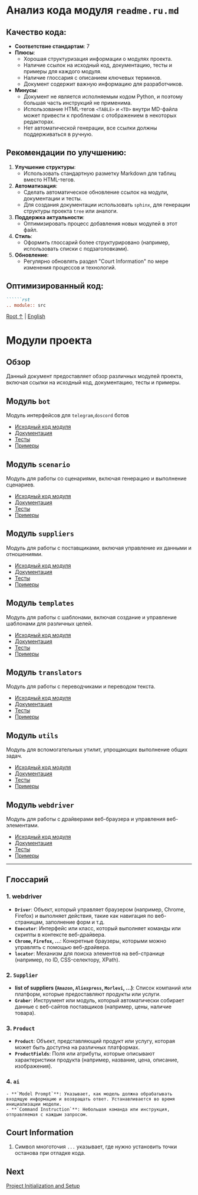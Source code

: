 # Анализ кода модуля `readme.ru.md`

## Качество кода:

- **Соответствие стандартам**: 7
- **Плюсы**:
    - Хорошая структуризация информации о модулях проекта.
    - Наличие ссылок на исходный код, документацию, тесты и примеры для каждого модуля.
    - Наличие глоссария с описанием ключевых терминов.
    - Документ содержит важную информацию для разработчиков.
- **Минусы**:
    - Документ не является исполняемым кодом Python, и поэтому большая часть инструкций не применима.
    - Использование HTML-тегов `<TABLE>` и `<TD>` внутри MD-файла может привести к проблемам с отображением в некоторых редакторах.
    - Нет автоматической генерации, все ссылки должны поддерживаться в ручную.

## Рекомендации по улучшению:

1. **Улучшение структуры**:
    - Использовать стандартную разметку Markdown для таблиц вместо HTML-тегов.
2.  **Автоматизация**:
    - Сделать автоматическое обновление ссылок на модули, документации и тесты.
    - Для создания документации использовать `sphinx`, для генерации структуры проекта `tree` или аналоги.
3. **Поддержка актуальности**:
    - Оптимизировать процесс добавления новых модулей в этот файл.
4.  **Стиль**:
    - Оформить глоссарий более структурировано (например, использовать списки с подзаголовками).
5.  **Обновление**:
    - Регулярно обновлять раздел "Court Information" по мере изменения процессов и технологий.

## Оптимизированный код:
```markdown
``````rst
.. module:: src
```

[Root ↑](https://github.com/hypo69/hypo/blob/master/README.RU.MD) | [English](https://github.com/hypo69/hypo/blob/master/src/README.MD)

# Модули проекта

## Обзор

Данный документ предоставляет обзор различных модулей проекта, включая ссылки на исходный код, документацию, тесты и примеры.

## Модуль `bot`

Модуль интерфейсов для `telegram`,`doscord` ботов

- [Исходный код модуля](https://github.com/hypo69/hypo/blob/master/src/bot/readme.ru.md)
- [Документация](https://github.com/hypo69/hypo/blob/master/docs/gemini/ru/doc/src/bot/readme.ru.md)
- [Тесты](https://github.com/hypo69/hypo/blob/master/pytest/gemini/src/bot)
- [Примеры](https://github.com/hypo69/hypo/blob/master/docs/examples/bot)

## Модуль `scenario`

Модуль для работы со сценариями, включая генерацию и выполнение сценариев.

- [Исходный код модуля](https://github.com/hypo69/hypo/blob/master/src/scenario/readme.ru.md)
- [Документация](https://github.com/hypo69/hypo/blob/master/docs/gemini/ru/doc/src/scenario/readme.ru.md)
- [Тесты](https://github.com/hypo69/hypo/blob/master/pytest/gemini/src/scenario)
- [Примеры](https://github.com/hypo69/hypo/blob/master/docs/examples/scenario)

## Модуль `suppliers`

Модуль для работы с поставщиками, включая управление их данными и отношениями.

- [Исходный код модуля](https://github.com/hypo69/hypo/blob/master/src/suppliers/readme.ru.md)
- [Документация](https://github.com/hypo69/hypo/blob/master/docs/gemini/ru/doc/src/suppliers/readme.ru.md)
- [Тесты](https://github.com/hypo69/hypo/blob/master/pytest/gemini/src/suppliers)
- [Примеры](https://github.com/hypo69/hypo/blob/master/docs/examples/suppliers)

## Модуль `templates`

Модуль для работы с шаблонами, включая создание и управление шаблонами для различных целей.

- [Исходный код модуля](https://github.com/hypo69/hypo/blob/master/src/templates/readme.ru.md)
- [Документация](https://github.com/hypo69/hypo/blob/master/docs/gemini/ru/doc/src/templates/readme.ru.md)
- [Тесты](https://github.com/hypo69/hypo/blob/master/pytest/gemini/src/templates)
- [Примеры](https://github.com/hypo69/hypo/blob/master/docs/examples/templates)

## Модуль `translators`

Модуль для работы с переводчиками и переводом текста.

- [Исходный код модуля](https://github.com/hypo69/hypo/blob/master/src/translators/readme.ru.md)
- [Документация](https://github.com/hypo69/hypo/blob/master/docs/gemini/ru/doc/src/translators/readme.ru.md)
- [Тесты](https://github.com/hypo69/hypo/blob/master/pytest/gemini/src/translators)
- [Примеры](https://github.com/hypo69/hypo/blob/master/docs/examples/translators)

## Модуль `utils`

Модуль для вспомогательных утилит, упрощающих выполнение общих задач.

- [Исходный код модуля](https://github.com/hypo69/hypo/blob/master/src/utils/readme.ru.md)
- [Документация](https://github.com/hypo69/hypo/blob/master/docs/gemini/ru/doc/src/utils/readme.ru.md)
- [Тесты](https://github.com/hypo69/hypo/blob/master/pytest/gemini/src/utils)
- [Примеры](https://github.com/hypo69/hypo/blob/master/docs/examples/utils)

## Модуль `webdriver`

Модуль для работы с драйверами веб-браузера и управления веб-элементами.

- [Исходный код модуля](https://github.com/hypo69/hypo/blob/master/src/webdriver/readme.ru.md)
- [Документация](https://github.com/hypo69/hypo/blob/master/docs/gemini/ru/doc/src/webdriver/readme.ru.md)
- [Тесты](https://github.com/hypo69/hypo/blob/master/pytest/gemini/src/webdriver)
- [Примеры](https://github.com/hypo69/hypo/blob/master/docs/examples/webdriver)

---

## Глоссарий

### 1. **webdriver**

-   **`Driver`**: Объект, который управляет браузером (например, Chrome, Firefox) и выполняет действия, такие как навигация по веб-страницам, заполнение форм и т.д.
-   **`Executor`**: Интерфейс или класс, который выполняет команды или скрипты в контексте веб-драйвера.
-   **`Chrome`, `Firefox`, ...**: Конкретные браузеры, которыми можно управлять с помощью веб-драйвера.
-   **`locator`**: Механизм для поиска элементов на веб-странице (например, по ID, CSS-селектору, XPath).

### 2. **`Supplier`**

-   **list of suppliers (`Amazon`, `Aliexpress`, `Morlevi`, ...)**: Список компаний или платформ, которые предоставляют продукты или услуги.
-   **`Graber`**: Инструмент или модуль, который автоматически собирает данные с веб-сайтов поставщиков (например, цены, наличие товара).

### 3. **`Product`**

-   **`Product`**: Объект, представляющий продукт или услугу, которая может быть доступна на различных платформах.
-   **`ProductFields`**: Поля или атрибуты, которые описывают характеристики продукта (например, название, цена, описание, изображения).

### 4. **`ai`**

    - **`Model Prompt`**: Указывает, как модель должна обрабатывать входящую информацию и возвращать ответ. Устанавливается во время инициализации модели.
    - **`Command Instruction`**: Небольшая команда или инструкция, отправляемая с каждым запросом.

## Court Information

1. Символ многоточия `...` указывает, где нужно установить точки останова при отладке кода.

## Next

[Project Initialization and Setup](https://github.com/hypo69/hypo/blob/master/src/credentials.md)
```